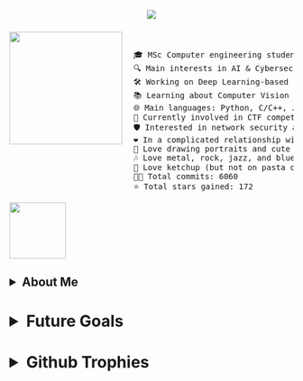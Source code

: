 <br clear="both">

<div align="center">
  <img src="https://github.com/user-attachments/assets/44630d1e-9d37-4bc2-9b90-57260d69f3c6"  />
</div>

###

<img align="left" height="200" src="https://github.com/user-attachments/assets/441be72a-9c27-4997-ab74-3d14ab6e88ef" style="margin-right: 20px;" />

&nbsp;&nbsp;&nbsp;&nbsp;&nbsp;&nbsp;&nbsp;&nbsp;&nbsp;&nbsp;

<pre>
🎓 MSc Computer engineering student @Unibo  
🔍 Main interests in AI & Cybersec  
🛠 Working on Deep Learning-based cybersecurity solutions  
📚 Learning about Computer Vision and Machine Learning stuff  
🌐 Main languages: Python, C/C++, Java  
🚩 Currently involved in CTF competitions and sysadmin tasks  
🛡️ Interested in network security and web security  
❤️ In a complicated relationship with Suricata IDS  
🎨 Love drawing portraits and cute stuff, cycling, going to concerts  
🎶 Love metal, rock, jazz, and blues  
🍅 Love ketchup (but not on pasta or pizza)  
👨‍💻 Total commits: 6060  
⭐ Total stars gained: 172  
</pre>

<img align="center" height="100" src="https://user-images.githubusercontent.com/74038190/212284158-e840e285-664b-44d7-b79b-e264b5e54825.gif" />

<h2><details>
<summary>About Me</summary>
<br clear="both">

<div align="center">
  <img height="200" src="https://i.imgflip.com/65efzo.gif"  />
</div>

###

<img align="left" height="200" src="https://i.imgflip.com/65efzo.gif"  />

###

<pre align="left">🎓 MSc Computer engineering student @Unibo  <br>🔍 Main interests in AI & Cybersec  <br>🛠 Working on Deep Learning-based cybersecurity solutions  <br>📚 Learning about Computer Vision and Machine Learning stuff  <br>🌐 Main languages: Python, C/C++, Java  <br>🚩 Currently involved in CTF competitions and sysadmin tasks  <br>🛡️ Interested in network security and web security  <br>❤️ In a complicated relationship with Suricata IDS</pre>

###

  
</details></h2>
<h1><details>
<summary>Future Goals</summary>
blah blah blah blah you found me!
</details></h1>
<h1><details>
<summary>Github Trophies</summary>
blah blah blah blah you found me!
</details></h1>

